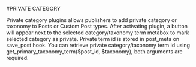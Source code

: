 #PRIVATE CATEGORY

Private category plugins allows publishers to add private category or taxonomy to Posts or Custom Post types.
After activating plugin, a button will appear next to the selected category/taxonomy term metabox to mark selected category as private.
Private term id is stored in post_meta on save_post hook.
You can retrieve private category/taxonomy term id using get_primary_taxonomy_term($post_id, $taxonomy), both arguments are required.
